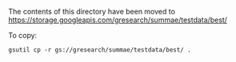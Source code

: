 The contents of this directory have been moved to https://storage.googleapis.com/gresearch/summae/testdata/best/

To copy:

```
gsutil cp -r gs://gresearch/summae/testdata/best/ .
```
